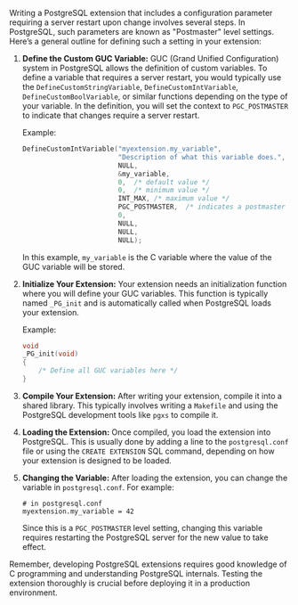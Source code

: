 Writing a PostgreSQL extension that includes a configuration parameter requiring a server restart upon change involves several steps. In PostgreSQL, such parameters are known as "Postmaster" level settings. Here’s a general outline for defining such a setting in your extension:

1. **Define the Custom GUC Variable:**
   GUC (Grand Unified Configuration) system in PostgreSQL allows the definition of custom variables. To define a variable that requires a server restart, you would typically use the `DefineCustomStringVariable`, `DefineCustomIntVariable`, `DefineCustomBoolVariable`, or similar functions depending on the type of your variable. In the definition, you will set the context to `PGC_POSTMASTER` to indicate that changes require a server restart.

   Example:
   ```c
   DefineCustomIntVariable("myextension.my_variable",
                           "Description of what this variable does.",
                           NULL,
                           &my_variable,
                           0,  /* default value */
                           0,  /* minimum value */
                           INT_MAX, /* maximum value */
                           PGC_POSTMASTER,  /* indicates a postmaster level variable */
                           0,
                           NULL,
                           NULL,
                           NULL);
   ```

   In this example, `my_variable` is the C variable where the value of the GUC variable will be stored.

2. **Initialize Your Extension:**
   Your extension needs an initialization function where you will define your GUC variables. This function is typically named `_PG_init` and is automatically called when PostgreSQL loads your extension.

   Example:
   ```c
   void
   _PG_init(void)
   {
       /* Define all GUC variables here */
   }
   ```

3. **Compile Your Extension:**
   After writing your extension, compile it into a shared library. This typically involves writing a `Makefile` and using the PostgreSQL development tools like `pgxs` to compile it.

4. **Loading the Extension:**
   Once compiled, you load the extension into PostgreSQL. This is usually done by adding a line to the `postgresql.conf` file or using the `CREATE EXTENSION` SQL command, depending on how your extension is designed to be loaded.

5. **Changing the Variable:**
   After loading the extension, you can change the variable in `postgresql.conf`. For example:
   ```
   # in postgresql.conf
   myextension.my_variable = 42
   ```
   Since this is a `PGC_POSTMASTER` level setting, changing this variable requires restarting the PostgreSQL server for the new value to take effect.

Remember, developing PostgreSQL extensions requires good knowledge of C programming and understanding PostgreSQL internals. Testing the extension thoroughly is crucial before deploying it in a production environment.
